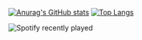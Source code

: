 [![Anurag's GitHub stats](https://github-readme-stats.vercel.app/api?username=OMD0118&theme=dark)](https://github.com/anuraghazra/github-readme-stats)
[![Top Langs](https://github-readme-stats.vercel.app/api/top-langs/?username=OMD0118&theme=dark)](https://github.com/anuraghazra/github-readme-stats)

![Spotify recently played](https://spotify-recently-played-readme.vercel.app/api?user=314rxzazn6kkma6z2ax2jibmpreu&width=770)

